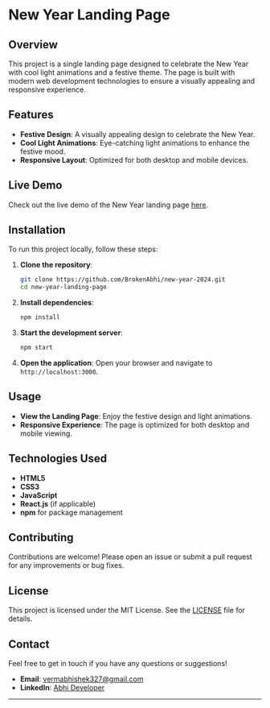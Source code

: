 
# New Year Landing Page

## Overview

This project is a single landing page designed to celebrate the New Year with cool light animations and a festive theme. The page is built with modern web development technologies to ensure a visually appealing and responsive experience. 

## Features

- **Festive Design**: A visually appealing design to celebrate the New Year.
- **Cool Light Animations**: Eye-catching light animations to enhance the festive mood.
- **Responsive Layout**: Optimized for both desktop and mobile devices.

## Live Demo

Check out the live demo of the New Year landing page [here](http://your-live-demo-link.com).

## Installation

To run this project locally, follow these steps:

1. **Clone the repository**:
    ```bash
    git clone https://github.com/BrokenAbhi/new-year-2024.git
    cd new-year-landing-page
    ```

2. **Install dependencies**:
    ```bash
    npm install
    ```

3. **Start the development server**:
    ```bash
    npm start
    ```

4. **Open the application**:
    Open your browser and navigate to `http://localhost:3000`.

## Usage

- **View the Landing Page**: Enjoy the festive design and light animations.
- **Responsive Experience**: The page is optimized for both desktop and mobile viewing.

## Technologies Used

- **HTML5**
- **CSS3**
- **JavaScript**
- **React.js** (if applicable)
- **npm** for package management

## Contributing

Contributions are welcome! Please open an issue or submit a pull request for any improvements or bug fixes.

## License

This project is licensed under the MIT License. See the [LICENSE](LICENSE) file for details.

## Contact

Feel free to get in touch if you have any questions or suggestions!

- **Email**: vermabhishek327@gmail.com
- **LinkedIn**: [Abhi Developer](https://www.linkedin.com/in/abhi-developer/)

---

